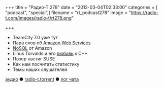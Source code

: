 +++
title = "Радио-Т 278"
date = "2012-03-04T02:33:00"
categories = [ "podcast", "special",]
filename = "rt_podcast278"
image = "https://radio-t.com/images/radio-t/rt278.png"

+++

- TeamCity 7.0 уже тут
- Пара слов об [Amazon Web Services](http://aws.amazon.com/)
- [NoSQL](http://gigaom.com/cloud/amazon-launches-home-grown-nosql-database/) от Amazon
- Linus Torvalds и его [любовь](http://harmful.cat-v.org/software/c%20%20/linus) к C++
- Позор настиг SUSE
- Как нам посчитать статистику
- Темы наших слушателей

[аудио](http://cdn.radio-t.com/rt_podcast278.mp3) ● [radio-t.torrent](http://cdn.radio-t.com/torrents/rt_podcast278.mp3.torrent) ● [лог чата](http://chat.radio-t.com/logs/radio-t-278.html)<audio src="http://cdn.radio-t.com/rt_podcast278.mp3" preload="none"></audio>